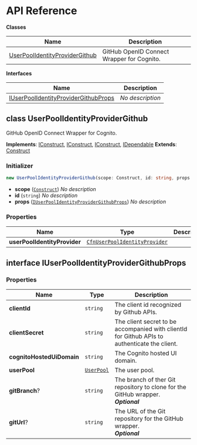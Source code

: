# API Reference

**Classes**

Name|Description
----|-----------
[UserPoolIdentityProviderGithub](#cdk-user-pool-identity-provider-github-userpoolidentityprovidergithub)|GitHub OpenID Connect Wrapper for Cognito.


**Interfaces**

Name|Description
----|-----------
[IUserPoolIdentityProviderGithubProps](#cdk-user-pool-identity-provider-github-iuserpoolidentityprovidergithubprops)|*No description*



## class UserPoolIdentityProviderGithub  <a id="cdk-user-pool-identity-provider-github-userpoolidentityprovidergithub"></a>

GitHub OpenID Connect Wrapper for Cognito.

__Implements__: [IConstruct](#constructs-iconstruct), [IConstruct](#aws-cdk-core-iconstruct), [IConstruct](#constructs-iconstruct), [IDependable](#aws-cdk-core-idependable)
__Extends__: [Construct](#aws-cdk-core-construct)

### Initializer




```ts
new UserPoolIdentityProviderGithub(scope: Construct, id: string, props: IUserPoolIdentityProviderGithubProps)
```

* **scope** (<code>[Construct](#aws-cdk-core-construct)</code>)  *No description*
* **id** (<code>string</code>)  *No description*
* **props** (<code>[IUserPoolIdentityProviderGithubProps](#cdk-user-pool-identity-provider-github-iuserpoolidentityprovidergithubprops)</code>)  *No description*



### Properties


Name | Type | Description 
-----|------|-------------
**userPoolIdentityProvider** | <code>[CfnUserPoolIdentityProvider](#aws-cdk-aws-cognito-cfnuserpoolidentityprovider)</code> | <span></span>



## interface IUserPoolIdentityProviderGithubProps  <a id="cdk-user-pool-identity-provider-github-iuserpoolidentityprovidergithubprops"></a>




### Properties


Name | Type | Description 
-----|------|-------------
**clientId** | <code>string</code> | The client id recognized by Github APIs.
**clientSecret** | <code>string</code> | The client secret to be accompanied with clientId for Github APIs to authenticate the client.
**cognitoHostedUiDomain** | <code>string</code> | The Cognito hosted UI domain.
**userPool** | <code>[UserPool](#aws-cdk-aws-cognito-userpool)</code> | The user pool.
**gitBranch**? | <code>string</code> | The branch of ther Git repository to clone for the GitHub wrapper.<br/>__*Optional*__
**gitUrl**? | <code>string</code> | The URL of the Git repository for the GitHub wrapper.<br/>__*Optional*__



